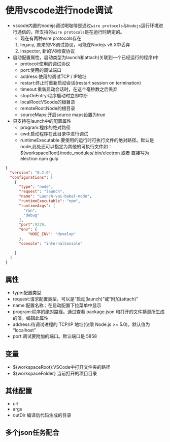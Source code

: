 # 使用vscode进行node调试

- vscode内置的nodejs调试喝咖啡是通过`wire protocols`与`Nodejs`运行环境进行通信的，所支持的`wire protocols`是在运行时确定的。
    - 现在有两种wire protocols存在
    1. legacy, 原来的V8调试协议，可能在Nodejs v8.X中丢弃
    2. inspector, 新的V8检查协议
- 启动配置属性，启动类型为launch和attach(关联到一个已经运行的程序)中
    - protocol:使用的调试协议
    - port:使用的调试端口
    - address:使用的调试TCP / IP地址
    - restart:终止时重新启动会话(restart session on termination)
    - timeout:重新启动会话时，在这个毫秒数之后丢弃
    - stopOnEntry:程序启动时立即中断
    - localRoot:VScode的根目录
    - remoteRoot:Node的根目录
    - sourceMaps:开启source maps设置为true
- 只支持在launch中的配置属性
    - program:程序的绝对路径
    - cwd:启动程序在此目录中进行调试
    - runtimeExecutable:要使用的运行时可执行文件的绝对路径。默认是node,此处还可以指定为其他的可执行文件如：${workspaceRoot}/node_modules/.bin/electron 或者 直接写为 electron npm gulp


```json
{
  "version": "0.2.0",
  "configurations": [
    {
      "type": "node",
      "request": "launch",
      "name": "Launch-vai-babel-node",
      "runtimeExecutable": "npm",
      "runtimeArgs": [
        "run",
        "debug"
      ],
      "port":9229,
      "env": {
          "NODE_ENV": "develop"
      },
      "console": "internalConsole"

    }
  ]
}
```

## 属性
- type:配置类型
- request:请求配置类型。可以是“启动(launch)”或“附加(attach)”
- name:配置名称；在启动配置下拉菜单中显示
- program:程序的绝对路径。通过查看 package.json 和打开的文件猜测所生成的值。编辑此属性
- address:待调试进程的 TCP/IP 地址(仅限 Node.js >= 5.0)。默认值为 “localhost”
- port:调试要附加的端口。默认端口是 5858

## 变量
- ${workspaceRoot}:VSCode中打开文件夹的路径
- ${workspaceFolder} 当前打开的项目目录

## 其他配置
- url
- args
- outDir 编译后代码生成的目录

## 多个json任务配合


